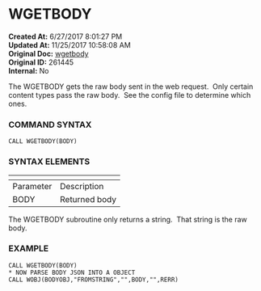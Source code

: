 # WGETBODY 

<PageHeader />

**Created At:** 6/27/2017 8:01:27 PM  
**Updated At:** 11/25/2017 10:58:08 AM  
**Original Doc:** [wgetbody](https://docs.zumasys.com/36566-mv-connect-api/wgetbody)  
**Original ID:** 261445  
**Internal:** No  


The WGETBODY gets the raw body sent in the web request.  Only certain content types pass the raw body.  See the config file to determine which ones.

### **COMMAND SYNTAX**

```
CALL WGETBODY(BODY)
```

### **SYNTAX ELEMENTS**


| <!----> | <!----> |
| --- | --- |
| Parameter | Description |
| BODY | Returned body |


The WGETBODY subroutine only returns a string.  That string is the raw body.

### EXAMPLE

```
CALL WGETBODY(BODY)
* NOW PARSE BODY JSON INTO A OBJECT
CALL WOBJ(BODYOBJ,"FROMSTRING","",BODY,"",RERR)
```
